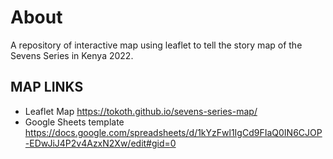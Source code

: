 # About
A repository of interactive map using leaflet to tell the story map of the Sevens Series in Kenya 2022.


## MAP LINKS
- Leaflet Map https://tokoth.github.io/sevens-series-map/
- Google Sheets template https://docs.google.com/spreadsheets/d/1kYzFwl1IgCd9FIaQ0IN6CJOP-EDwJiJ4P2v4AzxN2Xw/edit#gid=0
